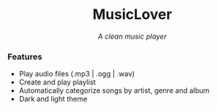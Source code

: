 <h1 align="center">MusicLover</h1>

<p align="center"><i> A clean music player </i></p>

### Features

- Play audio files (.mp3 | .ogg | .wav)
- Create and play playlist
- Automatically categorize songs by artist, genre and album
- Dark and light theme
